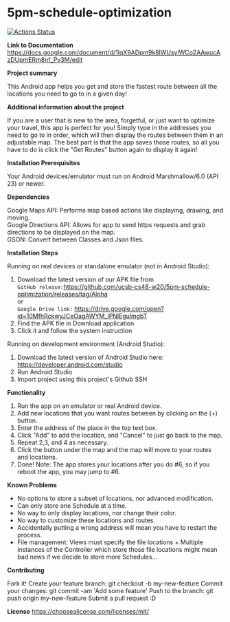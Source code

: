 # 5pm-schedule-optimization

[![Actions Status](https://github.com/ucsb-cs48-w20/5pm-schedule-optimization/workflows/Android%20CI/badge.svg)](https://github.com/ucsb-cs48-w20/5pm-schedule-optimization/actions)

__**Link to Documentation**__
https://docs.google.com/document/d/1lqX9ADpm9k8lWUsylWCo2AAwucAzDUpmERm8nf_Pv3M/edit

__**Project summary**__

This Android app helps you get and store the fastest route between all the locations you need to go to in a given day!

__**Additional information about the project**__

If you are a user that is new to the area, forgetful, or just want to optimize your travel, this app is perfect for you! Simply type in the addresses you need to go to in order, which will then display the routes between them in an adjustable map. The best part is that the app saves those routes, so all you have to do is click the "Get Routes" button again to display it again!

__**Installation Prerequisites**__

Your Android devices/emulator must run on Android Marshmallow/6.0 (API 23) or newer.
  
__**Dependencies**__

Google Maps API: Performs map based actions like displaying, drawing, and moving.  
Google Directions API: Allows for app to send https requests and grab directions to be displayed on the map.  
GSON: Convert between Classes and Json files.    

__**Installation Steps**__

Running on real devices or standalone emulator (not in Android Studio):  
1. Download the latest version of our APK file from  
`GitHub release:`https://github.com/ucsb-cs48-w20/5pm-schedule-optimization/releases/tag/Alpha  
or  
`Google Drive link:` https://drive.google.com/open?id=10MfhRckwyJCeOagAWYM_lPNlEgulmgbT
2. Find the APK file in Download application
3. Click it and follow the system instruction

Running on development environment (Android Studio):
1. Download the latest version of Android Studio here: https://developer.android.com/studio
2. Run Android Studio
3. Import project using this project's Github SSH
  
**Functionality**

1. Run the app on an emulator or real Android device.
2. Add new locations that you want routes between by clicking on the (+) button.
3. Enter the address of the place in the top text box.
4. Click "Add" to add the location, and "Cancel" to just go back to the map.
5. Repeat 2,3, and 4 as necessary.
6. Click the button under the map and the map will move to your routes and locations.
7. Done!
Note: The app stores your locations after you do #6, so if you reboot the app, you may jump to #6.
  
**Known Problems**
- No options to store a subset of locations, nor advanced modification.
- Can only store one Schedule at a time.
- No way to only display locations, nor change their color.
- No way to customize these locations and routes.
- Accidentally putting a wrong address will mean you have to restart the process.
- File management: Views must specify the file locations + Multiple instances of the Controller which store those file locations 
  might mean bad news if we decide to store more Schedules...
  
**Contributing**

Fork it!
Create your feature branch: git checkout -b my-new-feature
Commit your changes: git commit -am 'Add some feature'
Push to the branch: git push origin my-new-feature
Submit a pull request :D
  
**License**
https://choosealicense.com/licenses/mit/
